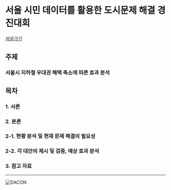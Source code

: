 # 서울 시민 데이터를 활용한 도시문제 해결 경진대회
###### [바로가기](https://dacon.io/competitions/official/235966/overview/description)

## 주제  
### **서울시 지하철 우대권 혜택 축소에 따른 효과 분석**

## 목차  
###  1. 서론
###  2. 본론
###  2-1. 현황 분석 및 현재 문제 해결의 필요성
###  2-2. 각 대안의 제시 및 검증, 예상 효과 분석
###  3. 참고 자료

---
![DACON](https://user-images.githubusercontent.com/46098797/197002829-1e1afe97-bf9c-4838-b12c-02c6fe79f25c.png)
